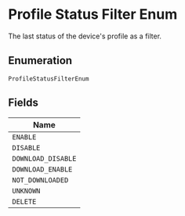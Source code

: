 
# Profile Status Filter Enum

The last status of the device's profile as a filter.

## Enumeration

`ProfileStatusFilterEnum`

## Fields

| Name |
|  --- |
| `ENABLE` |
| `DISABLE` |
| `DOWNLOAD_DISABLE` |
| `DOWNLOAD_ENABLE` |
| `NOT_DOWNLOADED` |
| `UNKNOWN` |
| `DELETE` |

